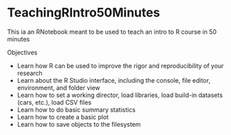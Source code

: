 # TeachingRIntro50Minutes

This ia an RNotebook meant to be used to teach an intro to R course in 50 minutes

Objectives
- Learn how R can be used to improve the rigor and reproducibility of your research
- Learn about the R Studio interface, including the console, file editor, environment, and folder view
- Learn how to set a working director, load libraries, load build-in datasets (cars, etc.), load CSV files
- Learn how to do basic summary statistics
- Learn how to create a basic plot
- Learn how to save objects to the filesystem
